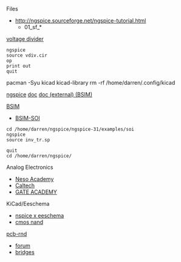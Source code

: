 Files
* http://ngspice.sourceforge.net/ngspice-tutorial.html
  * 01_sf_*


[voltage divider](http://ngspice.sourceforge.net/ngspice-tutorial.html)
```
ngspice
source vdiv.cir
op
print out
quit
```

pacman -Syu kicad kicad-library
rm -rf /home/darren/.config/kicad

[ngspice](http://ngspice.sourceforge.net/)
[doc](http://ngspice.sourceforge.net/docs.html)
[doc (external) (BSIM)](http://ngspice.sourceforge.net/literature.html)

[BSIM](http://bsim.berkeley.edu/)
* [BSIM-SOI](http://bsim.berkeley.edu/models/bsimsoi/)

```
cd /home/darren/ngspice/ngspice-31/examples/soi
ngspice
source inv_tr.sp

quit
cd /home/darren/ngspice/
```

Analog Electronics
* [Neso Academy](https://www.youtube.com/playlist?list=PLBlnK6fEyqRiw-GZRqfnlVIBz9dxrqHJS)
* [Caltech](https://www.youtube.com/playlist?list=PLc7Gz02Znph-c2-ssFpRrzYwbzplXfXUT)
* [GATE ACADEMY](https://www.youtube.com/playlist?list=PLgzsL8klq6DLhLOLOgEHsH4Li7zJhw6HT)

KiCad/Eeschema
* [nspice x eeschema](http://ngspice.sourceforge.net/ngspice-eeschema.html)
* [cmos nand](https://github.com/bobc/kicad-simulation-examples)

[pcb-rnd](http://repo.hu/projects/pcb-rnd/)
* [forum](https://www.eevblog.com/forum/geda/pcb-rnd/)
* [bridges](http://repo.hu/projects/pcb-rnd/user/09_appendix/bridges.svg)

